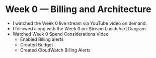 # Week 0 — Billing and Architecture

- I watched the Week 0 live stream via YouTube video on demand.
- I followed along with the Week 0 on-Stream Lucidchart Diagram
- Watched Week 0 Spend Considerations Video
  - Enabled Billing alerts
  - Created Budget
  - Created CloudWatch Billing Alerts

